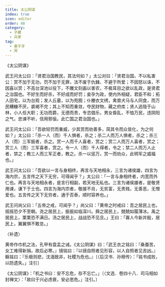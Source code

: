 ```yaml
---
title: 太公阴谋
index: true
icon: editor
order: 48
category:
  - 子藏
  - 兵家
tag:
  - 姜子牙
  - 周
---
```


《太公阴谋》  

武王问太公曰：「贤君治国教民，其法何如？」太公对曰：「贤君治国，不以私害公：赏不加于无功，罚不加于无罪，法不废于仇雠、不避于所爱；不因怒以诛，不因喜以赏；不高台深池以役下，不雕文刻画以害农，不极耳目之欲以乱政，是贤君之治国也。不好生而好杀，不好成而好罚；妾孕为政，使内外相疑，君臣不和；拓人田宅，以为台观；发人丘墓，以为苑囿；仆媵衣文绣，禽兽犬马与人同食，而万民糟糠不厌，裘褐不完；其上不知而重敛，夺民财物，藏之府库；贤人逃隐于山林，小人任大职；无功而爵，无德而贵，专恣倡乐，男女昏乱，不恤万民，违阴阳之气，忠谏不听，信用邪佞。此亡国之君治国也。」  

武王问太公曰：「吾欲轻罚而重威，少其赏而劝善多，简其令而众皆化，为之何如？」太公曰：「杀一人（而）千人惧者，杀之；杀二人而万人惧者，杀之；杀三人（而）三军振者，杀之。赏一人而千人喜者，赏之；赏二人而万人喜者，赏之；赏三人（而）三军喜者，赏之。令一人（而）千人得者，令之；禁二人而万人止者，禁之；教三人而三军正者，教之。杀一以惩万，赏一而劝众，此明军之威福也。」  

武王问太公曰：「吾欲以一言与身相终，再言与天地相永，三言为诸侯雄，四言为海内宗，五言传之天下无穷，可得闻乎？」太公曰：「一言与身相终者，内宽而外仁也。再言与天地相永者，是言行相副，若天地无私也。三言为诸侯雄者，是敬贤用谏，谦下于士也。四言为海内宗者，敬接不肖，无贫富，无贵贱，无善恶，无憎爱也。五言传之天下无穷者，通于否泰，顺时容养也。」  

武王问尚父曰：「五帝之戒，可闻乎？」尚父曰：「黄帝之时戒曰：吾之居民上也，摇摇恐夕不至朝。尧之居民上，振振如临深川。舜之居民上，兢兢如履薄冰。禹之居民上，栗栗恐不满日。汤之居民上，战战恐不见旦。」王曰：「寡人今新并殷，居民上，翼翼惧不敢怠。」  

〈补遗〉  

黄帝作巾机之法，孔甲有盘盂之诫。《太公阴谋》曰：「武王衣之铭曰：『桑蚕苦，女工难得新捐，故后必寒。』镜铭曰：『以镜自照者见形容，以人自照者见吉凶。』觞铭曰：『乐极则悲，沈湎致非，社稷为危也。』〔〈后汉书．孙穆传〉：「铭书成败，以防遗失。」注引〕  

《太公阴谋》：「机之书曰：安不忘危，存不忘亡。」〔〈文选．卷四十八．司马相如封禅文〉：「故曰于兴必虑衰，安必思危。」注引。〕  
